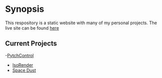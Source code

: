 # Synopsis
This respository is a static website with many of my personal projects.
The live site can be found [here](http://wyattwismer.me/ "wyattwismer.me")


## Current Projects
-[PytchControl](https://github.com/WyattWismer/PytchControl "PytchControl")
- [IsoRender](http://wyattwismer.me/IsoRender/ "IsoRender")
- [Space Dust](http://wyattwismer.me/SpaceDust/ "Space Dust")


